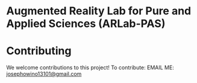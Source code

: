 # **Augmented Reality Lab for Pure and Applied Sciences (ARLab-PAS)**

# Contributing
We welcome contributions to this project! To contribute: EMAIL ME: josephowino13101@gmail.com

